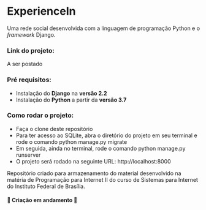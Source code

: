 # ExperienceIn
Uma rede social desenvolvida com a linguagem de programação Python e o *framework* Django.   

### Link do projeto:
A ser postado

### Pré requisitos:
* Instalação do **Django** na **versão 2.2** 
* Instalação do **Python** a partir da **versão 3.7** 

### Como rodar o projeto: 

* Faça o clone deste repositório
* Para ter acesso ao SQLite, abra o diretório do projeto em seu terminal e rode o comando python manage.py migrate  
* Em seguida, ainda no terminal, rode o comando python manage.py runserver 
* O projeto será rodado na seguinte URL: http://localhost:8000


Repositório criado para armazenamento do material desenvolvido na matéria de Programação para Internet II do curso de Sistemas para Internet do Instituto Federal de Brasília.

#### :construction: Criação em andamento :construction: ####
